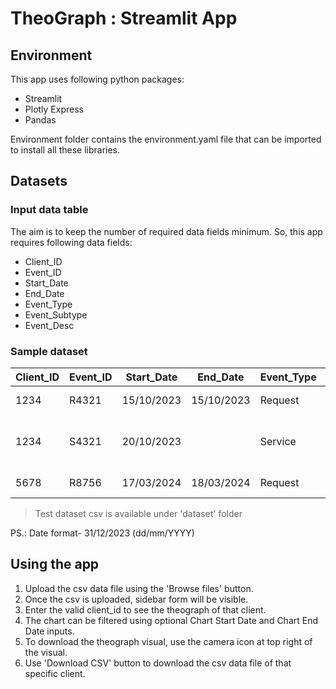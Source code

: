 # TheoGraph : Streamlit App

## Environment
This app uses following python packages:
- Streamlit
- Plotly Express
- Pandas

Environment folder contains the environment.yaml file that can be imported to install all these libraries.

## Datasets

### Input data table

The aim is to keep the number of required data fields minimum. So, this app requires following data fields:
- Client_ID
- Event_ID
- Start_Date
- End_Date
- Event_Type
- Event_Subtype
- Event_Desc

### Sample dataset
| Client_ID | Event_ID | Start_Date | End_Date | Event_Type | Event_Subtype | Event_Desc |
| --------- | --------- | --------- | --------- | --------- | --------- | --------- |
| 1234 | R4321 | 15/10/2023 | 15/10/2023 | Request | Request | This is request |
| 1234 | S4321 | 20/10/2023 |  | Service | Residential | This is ongoning residential service |
| 5678 | R8756 | 17/03/2024 | 18/03/2024 | Request | Request | This is request |

> Test dataset csv is available under 'dataset' folder

PS.: Date format- 31/12/2023 (dd/mm/YYYY)

## Using the app
1. Upload the csv data file using the 'Browse files' button.
2. Once the csv is uploaded, sidebar form will be visible.
3. Enter the valid client_id to see the theograph of that client.
4. The chart can be filtered using optional Chart Start Date and Chart End Date inputs.
5. To download the theograph visual, use the camera icon at top right of the visual.
6. Use 'Download CSV' button to download the csv data file of that specific client.